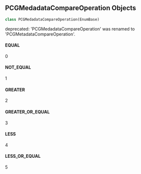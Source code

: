 ## PCGMedadataCompareOperation Objects

```python
class PCGMedadataCompareOperation(EnumBase)
```

deprecated: 'PCGMedadataCompareOperation' was renamed to 'PCGMetadataCompareOperation'.

<a id="unreal.PCGMedadataCompareOperation.EQUAL"></a>

#### EQUAL

0

<a id="unreal.PCGMedadataCompareOperation.NOT_EQUAL"></a>

#### NOT_EQUAL

1

<a id="unreal.PCGMedadataCompareOperation.GREATER"></a>

#### GREATER

2

<a id="unreal.PCGMedadataCompareOperation.GREATER_OR_EQUAL"></a>

#### GREATER_OR_EQUAL

3

<a id="unreal.PCGMedadataCompareOperation.LESS"></a>

#### LESS

4

<a id="unreal.PCGMedadataCompareOperation.LESS_OR_EQUAL"></a>

#### LESS_OR_EQUAL

5

<a id="unreal.PCGMetadataMakeVector3"></a>